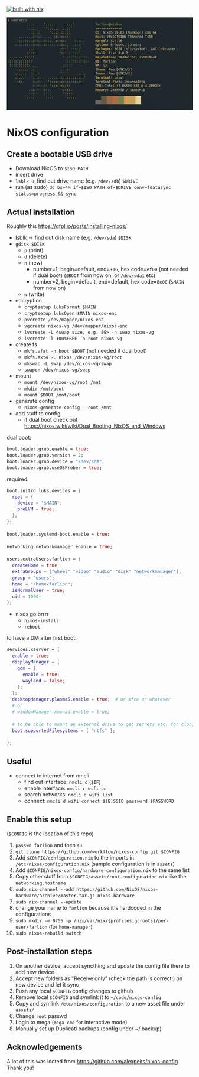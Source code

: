 [![built with nix](https://builtwithnix.org/badge.svg)](https://builtwithnix.org)

![neofetch nixbox](assets/neofetch-nixbox.png)

# NixOS configuration

## Create a bootable USB drive

- Download NixOS to `$ISO_PATH`
- insert drive
- `lsblk` -> find out drive name (e.g. `/dev/sdb`) `$DRIVE`
- run (as sudo) `dd bs=4M if=$ISO_PATH of=$DRIVE conv=fdatasync status=progress && sync`

## Actual installation

Roughly this https://qfpl.io/posts/installing-nixos/

- lsblk -> find out disk name (e.g. `/dev/sda`) `$DISK`
- `gdisk $DISK`
  - `p` (print)
  - `d` (delete)
  - `n` (new)
    - number=1, begin=default, end=`+1G`, hex code=`ef00` (not needed if dual boot) (`$BOOT` from now on, or `/dev/sda1` etc)
    - number=2, begin=default, end=default, hex code=`8e00` (`$MAIN` from now on)
  - `w` (write)
- encryption
  - `cryptsetup luksFormat $MAIN`
  - `cryptsetup luksOpen $MAIN nixos-enc`
  - `pvcreate /dev/mapper/nixos-enc`
  - `vgcreate nixos-vg /dev/mapper/nixos-enc`
  - `lvcreate -L <swap size, e.g. 8G> -n swap nixos-vg`
  - `lvcreate -l 100%FREE -n root nixos-vg`
- create fs
  - `mkfs.vfat -n boot $BOOT` (not needed if dual boot)
  - `mkfs.ext4 -L nixos /dev/nixos-vg/root`
  - `mkswap -L swap /dev/nixos-vg/swap`
  - `swapon /dev/nixos-vg/swap`
- mount
  - `mount /dev/nixos-vg/root /mnt`
  - `mkdir /mnt/boot`
  - `mount $BOOT /mnt/boot`
- generate config
  - `nixos-generate-config --root /mnt`
- add stuff to config
  - if dual boot check out https://nixos.wiki/wiki/Dual_Booting_NixOS_and_Windows

dual boot:
```nix
boot.loader.grub.enable = true;
boot.loader.grub.version = 2;
boot.loader.grub.device = "/dev/sda";
boot.loader.grub.useOSProber = true;
```

required:
```nix
boot.initrd.luks.devices = {
  root = {
    device = "$MAIN";
    preLVM = true;
  };
};

boot.loader.systemd-boot.enable = true;

networking.networkmanager.enable = true;

users.extraUsers.farlion = {
  createHome = true;
  extraGroups = ["wheel" "video" "audio" "disk" "networkmanager"];
  group = "users";
  home = "/home/farlion";
  isNormalUser = true;
  uid = 1000;
};
```

- nixos go brrrr
  - `nixos-install`
  - `reboot`

to have a DM after first boot:

```nix
services.xserver = {
  enable = true;
  displayManager = {
    gdm = {
      enable = true;
      wayland = false;
    };
  };
  desktopManager.plasma5.enable = true;  # or xfce or whatever
  # or
  # windowManager.xmonad.enable = true;

  # to be able to mount an external drive to get secrets etc. for cloning from gh
  boot.supportedFilesystems = [ "ntfs" ];

};
```

## Useful

- connect to internet from nmcli
  - find out interface: `nmcli d` (`$IF`)
  - enable interface: `nmcli r wifi on`
  - search networks: `nmcli d wifi list`
  - connect: `nmcli d wifi connect $(B)SSID password $PASSWORD`

## Enable this setup

(`$CONFIG` is the location of this repo)

1. `passwd farlion` and then `su`
1. `git clone https://github.com/workflow/nixos-config.git $CONFIG`
1. Add `$CONFIG/configuration.nix` to the imports in `/etc/nixos/configuration.nix` (sample configuration is in `assets`)
1. Add `$CONFIG/nixos-config/hardware-configuration.nix` to the same list
1. Copy other stuff from `$CONFIG/assets/root-configuration.nix` like the `networking.hostname`
1. `sudo nix-channel --add https://github.com/NixOS/nixos-hardware/archive/master.tar.gz nixos-hardware`
1. `sudo nix-channel --update`
1. change your name to `farlion` because it's hardcoded in the configurations
1. `sudo mkdir -m 0755 -p /nix/var/nix/{profiles,gcroots}/per-user/farlion` (for `home-manager`)
1. `sudo nixos-rebuild switch`

## Post-installation steps

1. On another device, accept syncthing and update the config file there to add new device
1. Accept new folders as "Receive only" (check the path is correct!) on new device and let it sync
1. Push any local `$CONFIG` config changes to github
1. Remove local `$CONFIG` and symlink it to `~/code/nixos-config`
1. Copy and symlink `/etc/nixos/configuration` to a new asset file under `assets/`
1. Change `root` passwd
1. Login to mega (`mega-cmd` for interactive mode)
1. Manually set up Duplicati backups (config under ~/.backup)

## Acknowledgements

A lot of this was looted from https://github.com/alexpeits/nixos-config. Thank you! 
